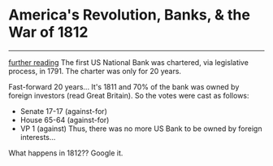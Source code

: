 # America's Revolution, Banks, & the War of 1812 #
---
[further reading](http://www.sjsu.edu/faculty/watkins/BofUS.htm)
The first US National Bank was chartered, via legislative process, in 1791. The charter was only for 20 years.

Fast-forward 20 years... It's 1811 and 70% of the bank was owned by foreign investors (read Great Britain). So the votes were cast as follows:
  * Senate 17-17 (against-for)
  * House 65-64 (against-for)
  * VP 1 (against)
  Thus, there was no more US Bank to be owned by foreign interests...

  What happens in 1812?? Google it.
